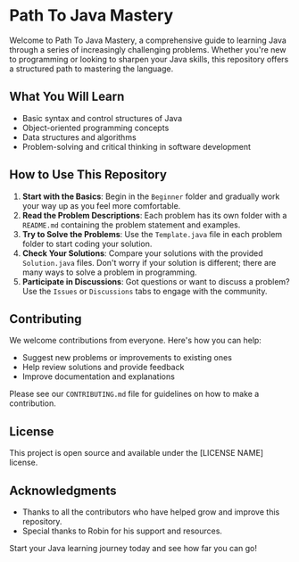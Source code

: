 # Path To Java Mastery

Welcome to Path To Java Mastery, a comprehensive guide to learning Java through a series of increasingly challenging problems. Whether you're new to programming or looking to sharpen your Java skills, this repository offers a structured path to mastering the language.

## What You Will Learn

- Basic syntax and control structures of Java
- Object-oriented programming concepts
- Data structures and algorithms
- Problem-solving and critical thinking in software development

## How to Use This Repository

1. **Start with the Basics**: Begin in the `Beginner` folder and gradually work your way up as you feel more comfortable.
2. **Read the Problem Descriptions**: Each problem has its own folder with a `README.md` containing the problem statement and examples.
3. **Try to Solve the Problems**: Use the `Template.java` file in each problem folder to start coding your solution.
4. **Check Your Solutions**: Compare your solutions with the provided `Solution.java` files. Don't worry if your solution is different; there are many ways to solve a problem in programming.
5. **Participate in Discussions**: Got questions or want to discuss a problem? Use the `Issues` or `Discussions` tabs to engage with the community.

## Contributing

We welcome contributions from everyone. Here's how you can help:
- Suggest new problems or improvements to existing ones
- Help review solutions and provide feedback
- Improve documentation and explanations

Please see our `CONTRIBUTING.md` file for guidelines on how to make a contribution.

## License

This project is open source and available under the [LICENSE NAME] license.

## Acknowledgments

- Thanks to all the contributors who have helped grow and improve this repository.
- Special thanks to Robin for his support and resources.

Start your Java learning journey today and see how far you can go!

